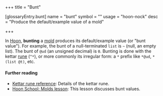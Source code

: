 +++
title = "Bunt"

[glossaryEntry.bunt]
name = "bunt"
symbol = ""
usage = "hoon-nock"
desc = "Produce the default/example value of a mold"

+++

In [Hoon](/glossary/hoon), **bunting** a
[mold](/glossary/mold) produces its default/example value (or "bunt
value"). For example, the bunt of a null-terminated `list` is `~` (null, an
empty list). The bunt of `@ud` (an unsigned decimal) is `0`. Bunting is done
with the kettar [rune](/glossary/rune) (`^*`), or more commonly its
irregular form: a `*` prefix like `*@ud`, `*(list @t)`, etc.

#### Further reading

- [Kettar rune reference](/language/hoon/reference/rune/ket#-kettar): Details of the kettar rune.
- [Hoon School: Molds lesson](/userspace/threads/tutorial/basics/input#bowl): This
  lesson discusses bunt values.
